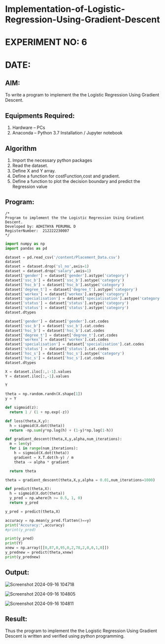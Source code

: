 # Implementation-of-Logistic-Regression-Using-Gradient-Descent
# EXPERIMENT NO: 6

# DATE: 

## AIM:
To write a program to implement the the Logistic Regression Using Gradient Descent.

## Equipments Required:
1. Hardware – PCs
2. Anaconda – Python 3.7 Installation / Jupyter notebook

## Algorithm
1. Import the necessary python packages
2. Read the dataset.
3. Define X and Y array.
4. Define a function for costFunction,cost and gradient.
5. Define a function to plot the decision boundary and predict the Regression value

## Program:
```
/*
Program to implement the the Logistic Regression Using Gradient Descent.
Developed by: ADHITHYA PERUMAL D
RegisterNumber:  212222230007
*/
```
```PYTHON
import numpy as np
import pandas as pd

dataset = pd.read_csv('/content/Placement_Data.csv')
dataset
dataset = dataset.drop('sl_no',axis=1)
dataset = dataset.drop('salary',axis=1)
dataset['gender'] = dataset['gender'].astype('category')
dataset['ssc_b'] = dataset['ssc_b'].astype('category')
dataset['hsc_b'] = dataset['hsc_b'].astype('category')
dataset['degree_t'] = dataset['degree_t'].astype('category')
dataset['workex'] = dataset['workex'].astype('category')
dataset['specialisation'] = dataset['specialisation'].astype('category')
dataset['status'] = dataset['status'].astype('category')
dataset['status'] = dataset['status'].astype('category')
dataset.dtypes

dataset['gender'] = dataset['gender'].cat.codes
dataset['ssc_b'] = dataset['ssc_b'].cat.codes
dataset['hsc_b'] = dataset['hsc_b'].cat.codes
dataset['degree_t'] = dataset['degree_t'].cat.codes
dataset['workex'] = dataset['workex'].cat.codes
dataset['specialisation'] = dataset['specialisation'].cat.codes
dataset['status'] = dataset['status'].cat.codes
dataset['hsc_s'] = dataset['hsc_s'].astype('category')
dataset['hsc_s'] = dataset['hsc_s'].cat.codes
dataset.dtypes

X = dataset.iloc[:,:-1].values
Y = dataset.iloc[:,-1].values

Y

theta = np.random.randn(X.shape[1])
y = Y

def sigmoid(z):
  return 1 / (1 + np.exp(-z))

def loss(theta,X,y):
  h = sigmoid(X.dot(theta))
  return -np.sum(y*np.log(h) + (1-y)*np.log(1-h))

def gradient_descent(theta,X,y,alpha,num_iterations):
  m = len(y)
  for i in range(num_iterations):
    h = sigmoid(X.dot(theta))
    gradient = X.T.dot(h-y) / m
    theta -= alpha * gradient

  return theta

theta = gradient_descent(theta,X,y,alpha = 0.01,num_iterations=1000)

def predict(theta,X):
  h = sigmoid(X.dot(theta))
  y_pred = np.where(h >= 0.5, 1, 0)
  return y_pred

y_pred = predict(theta,X)

accuracy = np.mean(y_pred.flatten()==y)
print("Accuracy:",accuracy)
#print(y_pred)

print(y_pred)
print(Y)
xnew = np.array([[0,87,0,95,0,2,78,2,0,0,1,0]])
y_prednew = predict(theta,xnew)
print(y_prednew)

```
## Output:
![Screenshot 2024-09-16 104718](https://github.com/user-attachments/assets/16fd0e1f-af95-4cee-9a5e-39256f09c6ac)

![Screenshot 2024-09-16 104805](https://github.com/user-attachments/assets/edd6fb37-bfcc-47fa-b77d-630b6465a60e)

![Screenshot 2024-09-16 104811](https://github.com/user-attachments/assets/adc0f105-1915-4c4e-b90a-98647c07bce3)

## Result:
Thus the program to implement the the Logistic Regression Using Gradient Descent is written and verified using python programming.

